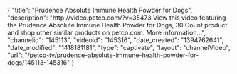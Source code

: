 {
    "title": "Prudence Absolute Immune Health Powder for Dogs",
    "description": "http:\/\/video.petco.com\/?v=35473 View this video featuring the Prudence Absolute Immune Health Powder for Dogs, 30 Count product and shop other similar products on petco.com. More information...",
    "channelid": "145113",
    "videoid": "145316",
    "date_created": "1394762641",
    "date_modified": "1418181181",
    "type": "captivate",
    "layout": "channelVideo",
    "url": "\/petco-tv\/prudence-absolute-immune-health-powder-for-dogs\/145113-145316"
}